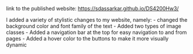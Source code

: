 link to the published website: https://sdassarkar.github.io/DS4200Hw3/

I added a variety of stylistic changes to my website, namely:
    - changed the background color and font family of the text
    - Added two types of image classes
    - Added a navigation bar at the top for easy navigation to and from pages
    - Added a hover color to the buttons to make it more visually dynamic
